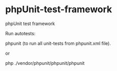 # phpUnit-test-framework
phpUnit test framework

Run autotests:

phpunit (to run all unit-tests from phpunit.xml file).

or

php ./vendor/phpunit/phpunit/phpunit




